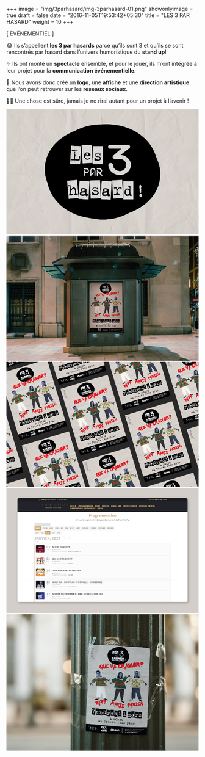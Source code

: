 +++
image = "img/3parhasard/img-3parhasard-01.png"
showonlyimage = true
draft = false
date = "2016-11-05T19:53:42+05:30"
title = "LES 3 PAR HASARD"
weight = 10
+++


[ ÉVÉNEMENTIEL ]
<!--more-->

😂 Ils s’appellent **les 3 par hasards** parce qu’ils sont 3 et qu’ils se sont rencontrés par hasard dans l’univers humoristique du **stand up**!

✨ Ils ont monté un **spectacle** ensemble, et pour le jouer, ils m’ont intégrée à leur projet pour la **communication événementielle**.

📌 Nous avons donc créé un **logo**, une **affiche** et une **direction artistique** que l’on peut retrouver sur les **réseaux sociaux**.

👌🏻 Une chose est sûre, jamais je ne rirai autant pour un projet à l’avenir !

![This is me][1]
![This is me][2]
![This is me][3]
![This is me][4]
![This is me][5]

[1]: /img/3parhasard/img-3parhasard-01.png
[2]: /img/3parhasard/img-3parhasard-02.png
[3]: /img/3parhasard/img-3parhasard-03.png
[4]: /img/3parhasard/img-3parhasard-04.png
[5]: /img/3parhasard/img-3parhasard-05.png
